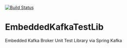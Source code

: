 [![Build Status](https://travis-ci.org/ee08b397/EmbeddedKafkaTestLib.svg?branch=master)](https://travis-ci.org/ee08b397/EmbeddedKafkaTestLib)

# EmbeddedKafkaTestLib

Embedded Kafka Broker Unit Test Library via Spring Kafka